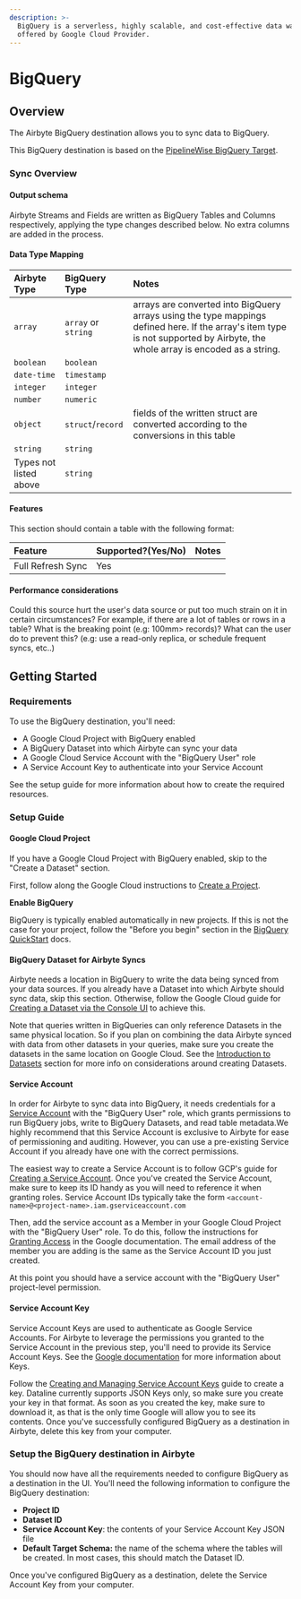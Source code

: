```yaml
---
description: >-
  BigQuery is a serverless, highly scalable, and cost-effective data warehouse
  offered by Google Cloud Provider.
---
```


# BigQuery

## Overview

The Airbyte BigQuery destination allows you to sync data to BigQuery. 

This BigQuery destination is based on the [PipelineWise BigQuery Target](https://github.com/transferwise/pipelinewise-target-bigquery). 

### Sync Overview

#### Output schema

Airbyte Streams and Fields are written as BigQuery Tables and Columns respectively, applying the type changes described below. No extra columns are added in the process. 

#### Data Type Mapping

| Airbyte Type | BigQuery Type | Notes |
| :--- | :--- | :--- |
| `array` | `array` or `string` | arrays are converted into BigQuery arrays using the type mappings defined here. If the array's item type is not supported by Airbyte, the whole array is encoded as a string.  |
| `boolean` | `boolean` |  |
| `date-time` | `timestamp` |  |
| `integer` | `integer` |  |
| `number` | `numeric` |  |
| `object` | `struct`/`record` | fields of the written struct are converted according to the conversions in this table |
| `string` | `string` |  |
| Types not listed above | `string` |  |

#### Features

This section should contain a table with the following format:

| Feature | Supported?\(Yes/No\) | Notes |
| :--- | :--- | :--- |
| Full Refresh Sync | Yes |  |

#### Performance considerations

Could this source hurt the user's data source or put too much strain on it in certain circumstances? For example, if there are a lot of tables or rows in a table? What is the breaking point \(e.g: 100mm&gt; records\)? What can the user do to prevent this? \(e.g: use a read-only replica, or schedule frequent syncs, etc..\)

## Getting Started

### Requirements

To use the BigQuery destination, you'll need: 

* A Google Cloud Project with BigQuery enabled
* A BigQuery Dataset into which Airbyte can sync your data
* A Google Cloud Service Account with the "BigQuery User" role
* A Service Account Key to authenticate into your Service Account

See the setup guide for more information about how to create the required resources. 

### Setup Guide

#### Google Cloud Project

If you have a Google Cloud Project with BigQuery enabled, skip to the "Create a Dataset" section.  

First, follow along the Google Cloud instructions to [Create a Project](https://cloud.google.com/resource-manager/docs/creating-managing-projects#before_you_begin).

**Enable BigQuery**

BigQuery is typically enabled automatically in new projects. If this is not the case for your project, follow the "Before you begin" section in the [BigQuery QuickStart](https://cloud.google.com/bigquery/docs/quickstarts/quickstart-web-ui) docs. 

#### BigQuery Dataset for Airbyte Syncs

Airbyte needs a location in BigQuery to write the data being synced from your data sources. If you already have a Dataset into which Airbyte should sync data, skip this section. Otherwise, follow the Google Cloud guide for [Creating a Dataset via the Console UI](https://cloud.google.com/bigquery/docs/quickstarts/quickstart-web-ui#create_a_dataset) to achieve this. 

Note that queries written in BigQueries can only reference Datasets in the same physical location. So if you plan on combining the data Airbyte synced with data from other datasets in your queries, make sure you create the datasets in the same location on Google Cloud. See the [Introduction to Datasets](https://cloud.google.com/bigquery/docs/datasets-intro) section for more info on considerations around creating Datasets.

#### Service Account 

In order for Airbyte to sync data into BigQuery, it needs credentials for a [Service Account](https://cloud.google.com/iam/docs/service-accounts) with the "BigQuery User" role, which grants permissions to run BigQuery jobs, write to BigQuery Datasets, and read table metadata.We highly recommend that this Service Account is exclusive to Airbyte for ease of permissioning and auditing. However, you can use a pre-existing Service Account if you already have one with the correct permissions. 

The easiest way to create a Service Account is to follow GCP's guide for [Creating a Service Account](https://cloud.google.com/iam/docs/creating-managing-service-accounts). Once you've created the Service Account, make sure to keep its ID handy as you will need to reference it when granting roles. Service Account IDs typically take the form  `<account-name>@<project-name>.iam.gserviceaccount.com`  

Then, add the service account as a Member in your Google Cloud Project with the "BigQuery User" role. To do this, follow the instructions for [Granting Access](https://cloud.google.com/iam/docs/granting-changing-revoking-access#granting-console) in the Google documentation. The email address of the member you are adding is the same as the Service Account ID you just created. 

At this point you should have a service account with the "BigQuery User" project-level permission.

#### Service Account Key 

Service Account Keys are used to authenticate as Google Service Accounts. For Airbyte to leverage the permissions you granted to the Service Account in the previous step, you'll need to provide its Service Account Keys. See the [Google documentation](https://cloud.google.com/iam/docs/service-accounts#service_account_keys) for more information about Keys. 

Follow the [Creating and Managing Service Account Keys](https://cloud.google.com/iam/docs/creating-managing-service-account-keys) guide to create a key. Dataline currently supports JSON Keys only, so make sure you create your key in that format. As soon as you created the key, make sure to download it, as that is the only time Google will allow you to see its contents. Once you've successfully configured BigQuery as a destination in Airbyte, delete this key from your computer. 

### Setup the BigQuery destination in Airbyte

You should now have all the requirements needed to configure BigQuery as a destination in the UI. You'll need the following information to configure the BigQuery destination: 

* **Project ID**
* **Dataset ID**
* **Service Account Key**: the contents of your Service Account Key JSON file
* **Default Target Schema:** the name of the schema where the tables will be created. In most cases, this should match the Dataset ID. 

Once you've configured BigQuery as a destination, delete the Service Account Key from your computer. 

